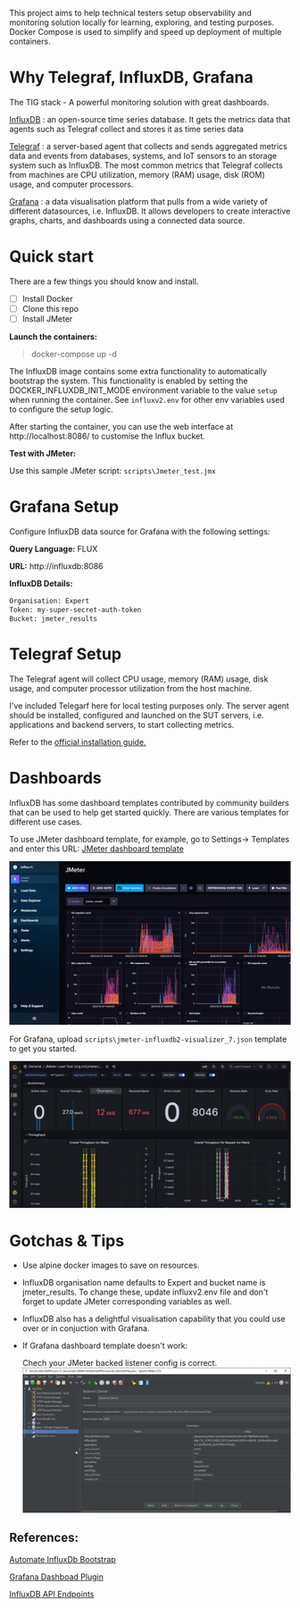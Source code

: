 This project aims to help technical testers setup observability and monitoring solution locally for learning, exploring, and testing purposes. Docker Compose is used to simplify and speed up deployment of multiple containers.

# Why Telegraf, InfluxDB, Grafana 

The TIG stack - A powerful monitoring solution with great dashboards.


[InfluxDB](https://docs.influxdata.com/influxdb/v2.5/get-started/)
: an open-source time series database. It gets the metrics data that agents such as Telegraf collect and stores it as time series data


[Telegraf](https://docs.influxdata.com/influxdb/v2.5/telegraf-configs/) 
: a server-based agent that collects and sends aggregated metrics data and events from databases, systems, and IoT sensors to an storage system such as InfluxDB.
The most common metrics that Telegraf collects from machines are CPU utilization, memory (RAM) usage, disk (ROM) usage, and computer processors.


[Grafana](https://grafana.com/docs/grafana/latest/getting-started/get-started-grafana-influxdb/) 
: a data visualisation platform that pulls from a wide variety of different datasources, i.e. InfluxDB. It allows developers to create interactive graphs, charts, and dashboards using a connected data source. 


# Quick start

There are a few things you should know and install.
- [ ] Install Docker
- [ ] Clone this repo
- [ ] Install JMeter

**Launch the containers:**
> docker-compose up -d

The InfluxDB image contains some extra functionality to automatically bootstrap the system. This functionality is enabled by setting the DOCKER_INFLUXDB_INIT_MODE environment variable to the value `setup` when running the container. See `influxv2.env` for other env variables used to configure the setup logic.

After starting the container, you can use the web interface at http://localhost:8086/ to customise the Influx bucket.

**Test with JMeter:**

Use this sample JMeter script: `scripts\Jmeter_test.jmx`

# Grafana Setup
Configure InfluxDB data source for Grafana with the following settings:

**Query Language:** FLUX

**URL:** http://influxdb:8086

**InfluxDB Details:**
```
Organisation: Expert
Token: my-super-secret-auth-token
Bucket: jmeter_results
```

# Telegraf Setup
The Telegraf agent will collect CPU usage, memory (RAM) usage, disk usage, and computer processor utilization from the host machine.

I've included Telegarf here for local testing purposes only. The server agent should be installed, configured and launched on the SUT servers, i.e. applications and backend servers, to start collecting metrics.

Refer to the [official installation guide.](https://docs.influxdata.com/telegraf/v1.21/introduction/installation/?t=Windows)


# Dashboards

InfluxDB has some dashboard templates contributed by community builders that can be used to help get started quickly. There are various templates for different use cases.

To use JMeter dashboard template, for example, go to Settings-> Templates and enter this URL: 
[JMeter dashboard template](https://raw.githubusercontent.com/influxdata/community-templates/master/apache_jmeter/apache_jmeter.yml)  


![InfluxDB's JMeter dashboard](img\JMeter_dash.png)

For Grafana, upload `scripts\jmeter-influxdb2-visualizer_7.json` template to get you started. 

![Grafana dashboard](img\Grafana_dash.png)


# Gotchas & Tips
- Use alpine docker images to save on resources.
- InfluxDB organisation name defaults to Expert and bucket name is jmeter_results. To change these, update influxv2.env file and don't forget to update JMeter corresponding variables as well.
- InfluxDB also has a delightful visualisation capability that you could use over or in conjuction with Grafana.
- If Grafana dashboard template doesn't work:
  
    Chech your JMeter backed listener config is correct.
    ![JMeter InfluxDB2 Backend Listener](img\JMeter_InfluxDB_plugin.png)


## References:
[Automate InfluxDb Bootstrap](https://github.com/docker-library/docs/blob/master/influxdb/README.md)

[Grafana Dashboad Plugin](https://grafana.com/grafana/dashboards/13644-jmeter-load-test-org-md-jmeter-influxdb2-visualizer-influxdb-v2-0-flux)

[InfluxDB API Endpoints](https://docs.influxdata.com/influxdb/v2.5/reference/api/)
